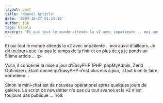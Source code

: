 ```yaml
---
layout: post
title: 'Nouvel Article'
date: '2004-10-27 01:24:16'
author: j0k
tags: blabla
excerpt: "Et oui tout le monde attends la v2 avec impatiente .. moi aussi d'ailleurs.   Je dit toujours que j'ai pas le temps de la finir et en plus de ça je ponds un 5ième article ...  :p   \n  \nVoila, il concerne la mise à jour d'EasyPHP (PHP, phpMyAdmin, Zend Optimizer). Etant donné qu'EasyPHP n'est plus mis à jour, il faut bien le faire soi-même...  \n  \n …"
---
```


Et oui tout le monde attends la v2 avec impatiente .. moi aussi d'ailleurs.   Je dit toujours que j'ai pas le temps de la finir et en plus de ça je ponds un 5ième article ...  :p

Voila, il concerne la mise à jour d'EasyPHP (PHP, phpMyAdmin, Zend Optimizer). Etant donné qu'EasyPHP n'est plus mis à jour, il faut bien le faire soi-même...

Sinon le mini-chat est de nouveau opérationel après quelques jours de galères.   Le script de newsletter n'a pas du tout avancé et la v2 n'est toujours pas publique ...  :roll:

